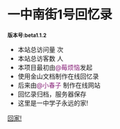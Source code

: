 
# **一中南街1号回忆录**
 <small>**版本号:beta1.1.2**</small>
- 本站总访问量 <span id="busuanzi_value_site_pv"></span> 次
- 本站总访客数 <span id="busuanzi_value_site_uv"></span> 人
- 本项目最初由<font color= #871F78>@莓烦恼</font>发起
- 使用金山文档制作在线回忆录
- 后来由<font color= #871F78>@小春子</font> 制作在线网站
- 回忆录归档，服务器保存
- 这里是一中学子永远的家!

[回家!](#一中南街1号回忆录)